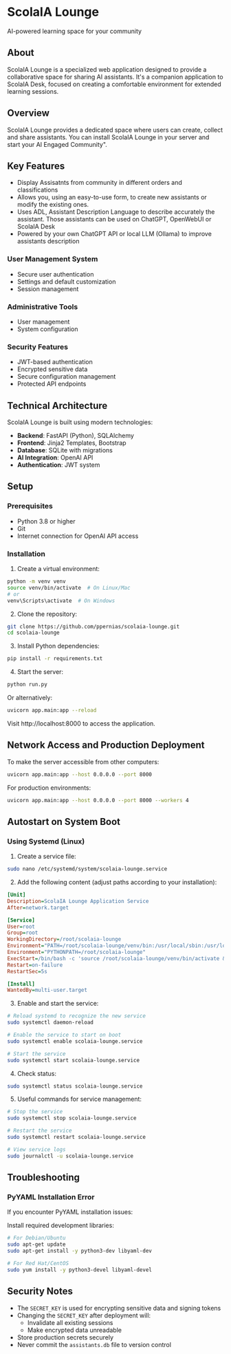 # ScolaIA Lounge
AI-powered learning space for your community

## About
ScolaIA Lounge is a specialized web application designed to provide a collaborative space for sharing AI assistants. It's a companion application to ScolaIA Desk, focused on creating a comfortable environment for extended learning sessions.

## Overview
ScolaIA Lounge provides a dedicated space where users can create, collect and share assistants. You can install ScolaIA Lounge in your server and start your AI Engaged Community".

## Key Features
- Display Assisatnts from community in different orders and classifications
- Allows you, using an easy-to-use form, to create new assistants or modify the existing ones.
- Uses ADL, Assistant Description Language to describe accurately the assistant. Those assistants can be used on ChatGPT, OpenWebUI or ScolaIA Desk  
- Powered by your own ChatGPT API or local LLM (Ollama) to improve assistants description

### User Management System
- Secure user authentication
- Settings and default customization
- Session management

### Administrative Tools
- User management
- System configuration

### Security Features
- JWT-based authentication
- Encrypted sensitive data
- Secure configuration management
- Protected API endpoints

## Technical Architecture
ScolaIA Lounge is built using modern technologies:

- **Backend**: FastAPI (Python), SQLAlchemy
- **Frontend**: Jinja2 Templates, Bootstrap
- **Database**: SQLite with migrations
- **AI Integration**: OpenAI API
- **Authentication**: JWT system

## Setup
### Prerequisites
- Python 3.8 or higher
- Git
- Internet connection for OpenAI API access

### Installation
1. Create a virtual environment:
```bash
python -m venv venv
source venv/bin/activate  # On Linux/Mac
# or
venv\Scripts\activate  # On Windows
```

2. Clone the repository:
```bash
git clone https://github.com/ppernias/scolaia-lounge.git
cd scolaia-lounge
```

3. Install Python dependencies:
```bash
pip install -r requirements.txt
```

4. Start the server:
```bash
python run.py
```
Or alternatively:
```bash
uvicorn app.main:app --reload
```

Visit http://localhost:8000 to access the application.

## Network Access and Production Deployment
To make the server accessible from other computers:

```bash
uvicorn app.main:app --host 0.0.0.0 --port 8000
```

For production environments:
```bash
uvicorn app.main:app --host 0.0.0.0 --port 8000 --workers 4
```

## Autostart on System Boot
### Using Systemd (Linux)
1. Create a service file:
```bash
sudo nano /etc/systemd/system/scolaia-lounge.service
```

2. Add the following content (adjust paths according to your installation):
```ini
[Unit]
Description=ScolaIA Lounge Application Service
After=network.target

[Service]
User=root
Group=root
WorkingDirectory=/root/scolaia-lounge
Environment="PATH=/root/scolaia-lounge/venv/bin:/usr/local/sbin:/usr/local/bin:/usr/sbin:/usr/bin:/sbin:/bin"
Environment="PYTHONPATH=/root/scolaia-lounge"
ExecStart=/bin/bash -c 'source /root/scolaia-lounge/venv/bin/activate && python3 run.py'
Restart=on-failure
RestartSec=5s

[Install]
WantedBy=multi-user.target
```

3. Enable and start the service:
```bash
# Reload systemd to recognize the new service
sudo systemctl daemon-reload

# Enable the service to start on boot
sudo systemctl enable scolaia-lounge.service

# Start the service
sudo systemctl start scolaia-lounge.service
```

4. Check status:
```bash
sudo systemctl status scolaia-lounge.service
```

5. Useful commands for service management:
```bash
# Stop the service
sudo systemctl stop scolaia-lounge.service

# Restart the service
sudo systemctl restart scolaia-lounge.service

# View service logs
sudo journalctl -u scolaia-lounge.service
```

## Troubleshooting
### PyYAML Installation Error
If you encounter PyYAML installation issues:

Install required development libraries:
```bash
# For Debian/Ubuntu
sudo apt-get update
sudo apt-get install -y python3-dev libyaml-dev

# For Red Hat/CentOS
sudo yum install -y python3-devel libyaml-devel
```

## Security Notes
- The `SECRET_KEY` is used for encrypting sensitive data and signing tokens
- Changing the `SECRET_KEY` after deployment will:
  - Invalidate all existing sessions
  - Make encrypted data unreadable
- Store production secrets securely
- Never commit the `assistants.db` file to version control 
